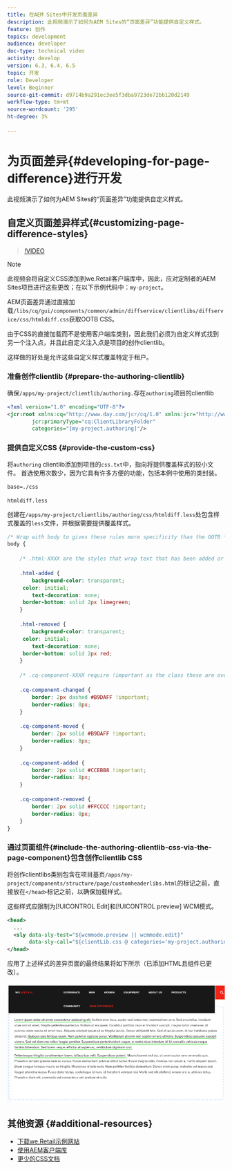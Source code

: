 ```yaml
---
title: 在AEM Sites中开发页面差异
description: 此视频演示了如何为AEM Sites的“页面差异”功能提供自定义样式。
feature: 创作
topics: development
audience: developer
doc-type: technical video
activity: develop
version: 6.3, 6.4, 6.5
topic: 开发
role: Developer
level: Beginner
source-git-commit: d9714b9a291ec3ee5f3dba9723de72bb120d2149
workflow-type: tm+mt
source-wordcount: '295'
ht-degree: 3%

---
```



# 为页面差异{#developing-for-page-difference}进行开发

此视频演示了如何为AEM Sites的“页面差异”功能提供自定义样式。

## 自定义页面差异样式{#customizing-page-difference-styles}

>[!VIDEO](https://video.tv.adobe.com/v/18871/?quality=9&learn=on)

>[!NOTE]
>
>此视频会将自定义CSS添加到we.Retail客户端库中，因此，应对定制者的AEM Sites项目进行这些更改；在以下示例代码中：`my-project`。

AEM页面差异通过直接加载`/libs/cq/gui/components/common/admin/diffservice/clientlibs/diffservice/css/htmldiff.css`获取OOTB CSS。

由于CSS的直接加载而不是使用客户端库类别，因此我们必须为自定义样式找到另一个注入点，并且此自定义注入点是项目的创作clientlib。

这样做的好处是允许这些自定义样式覆盖特定于租户。

### 准备创作clientlib {#prepare-the-authoring-clientlib}

确保`/apps/my-project/clientlib/authoring.`存在`authoring`项目的clientlib

```xml
<?xml version="1.0" encoding="UTF-8"?>
<jcr:root xmlns:cq="http://www.day.com/jcr/cq/1.0" xmlns:jcr="http://www.jcp.org/jcr/1.0"
        jcr:primaryType="cq:ClientLibraryFolder"
        categories="[my-project.authoring]"/>
```

### 提供自定义CSS {#provide-the-custom-css}

将`authoring` clientlib添加到项目的`css.txt`中，指向将提供覆盖样式的较小文件。 [](https://lesscss.org/) 首选使用次数少，因为它具有许多方便的功能，包括本例中使用的类封装。

```shell
base=./css

htmldiff.less
```

创建在`/apps/my-project/clientlibs/authoring/css/htmldiff.less`处包含样式覆盖的`less`文件，并根据需要提供覆盖样式。

```css
/* Wrap with body to gives these rules more specificity than the OOTB */
body {

    /* .html-XXXX are the styles that wrap text that has been added or removed */

    .html-added {
        background-color: transparent;
     color: initial;
        text-decoration: none;
     border-bottom: solid 2px limegreen;
    }

    .html-removed {
        background-color: transparent;
     color: initial;
        text-decoration: none;
     border-bottom: solid 2px red;
    }

    /* .cq-component-XXXX require !important as the class these are overriding uses it. */

    .cq-component-changed {
        border: 2px dashed #B9DAFF !important;
        border-radius: 8px;
    }
    
    .cq-component-moved {
        border: 2px solid #B9DAFF !important;
        border-radius: 8px;
    }

    .cq-component-added {
        border: 2px solid #CCEBB8 !important;
        border-radius: 8px;
    }

    .cq-component-removed {
        border: 2px solid #FFCCCC !important;
        border-radius: 8px;
    }
}
```

### 通过页面组件{#include-the-authoring-clientlib-css-via-the-page-component}包含创作clientlib CSS

将创作clientlibs类别包含在项目基页`/apps/my-project/components/structure/page/customheaderlibs.html`的标记之前，直接放在`</head>`标记之前，以确保加载样式。

这些样式应限制为[!UICONTROL Edit]和[!UICONTROL preview] WCM模式。

```xml
<head>
  ...
  <sly data-sly-test="${wcmmode.preview || wcmmode.edit}" 
       data-sly-call="${clientLib.css @ categories='my-project.authoring'}"/>
</head>
```

应用了上述样式的差异页面的最终结果将如下所示（已添加HTML且组件已更改）。

![页面差异](assets/page-diff.png)

## 其他资源 {#additional-resources}

* [下载we.Retail示例网站](https://github.com/Adobe-Marketing-Cloud/aem-sample-we-retail/releases)
* [使用AEM客户端库](https://helpx.adobe.com/experience-manager/6-5/sites/developing/using/clientlibs.html)
* [更少的CSS文档](https://lesscss.org/)
